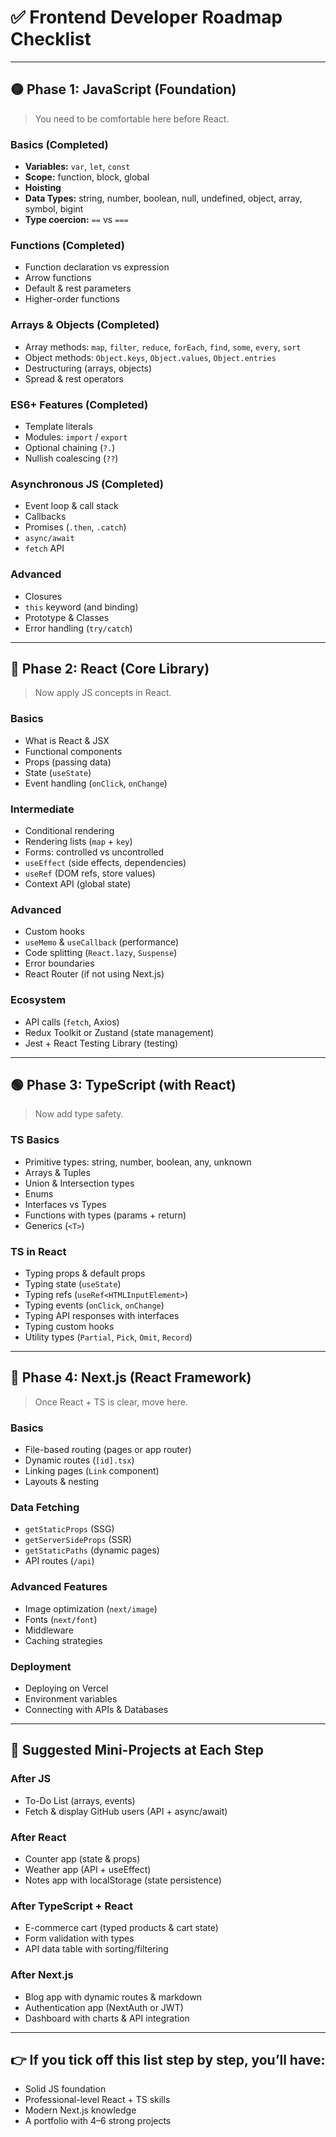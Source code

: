 
# ✅ Frontend Developer Roadmap Checklist

---

## 🟡 Phase 1: JavaScript (Foundation)

> You need to be comfortable here before React.

### Basics (Completed)
- **Variables:** `var`, `let`, `const`
- **Scope:** function, block, global
- **Hoisting**
- **Data Types:** string, number, boolean, null, undefined, object, array, symbol, bigint
- **Type coercion:** `==` vs `===`

### Functions (Completed)
- Function declaration vs expression
- Arrow functions
- Default & rest parameters
- Higher-order functions

### Arrays & Objects (Completed)
- Array methods: `map`, `filter`, `reduce`, `forEach`, `find`, `some`, `every`, `sort`
- Object methods: `Object.keys`, `Object.values`, `Object.entries`
- Destructuring (arrays, objects)
- Spread & rest operators

### ES6+ Features (Completed)
- Template literals
- Modules: `import` / `export`
- Optional chaining (`?.`)
- Nullish coalescing (`??`)

### Asynchronous JS (Completed)
- Event loop & call stack
- Callbacks
- Promises (`.then`, `.catch`)
- `async/await`
- `fetch` API

### Advanced
- Closures
- `this` keyword (and binding)
- Prototype & Classes
- Error handling (`try/catch`)

---

## 🔵 Phase 2: React (Core Library)

> Now apply JS concepts in React.

### Basics
- What is React & JSX
- Functional components
- Props (passing data)
- State (`useState`)
- Event handling (`onClick`, `onChange`)

### Intermediate
- Conditional rendering
- Rendering lists (`map` + `key`)
- Forms: controlled vs uncontrolled
- `useEffect` (side effects, dependencies)
- `useRef` (DOM refs, store values)
- Context API (global state)

### Advanced
- Custom hooks
- `useMemo` & `useCallback` (performance)
- Code splitting (`React.lazy`, `Suspense`)
- Error boundaries
- React Router (if not using Next.js)

### Ecosystem
- API calls (`fetch`, Axios)
- Redux Toolkit or Zustand (state management)
- Jest + React Testing Library (testing)

---

## 🟢 Phase 3: TypeScript (with React)

> Now add type safety.

### TS Basics
- Primitive types: string, number, boolean, any, unknown
- Arrays & Tuples
- Union & Intersection types
- Enums
- Interfaces vs Types
- Functions with types (params + return)
- Generics (`<T>`)

### TS in React
- Typing props & default props
- Typing state (`useState`)
- Typing refs (`useRef<HTMLInputElement>`)
- Typing events (`onClick`, `onChange`)
- Typing API responses with interfaces
- Typing custom hooks
- Utility types (`Partial`, `Pick`, `Omit`, `Record`)

---

## 🔴 Phase 4: Next.js (React Framework)

> Once React + TS is clear, move here.

### Basics
- File-based routing (pages or app router)
- Dynamic routes (`[id].tsx`)
- Linking pages (`Link` component)
- Layouts & nesting

### Data Fetching
- `getStaticProps` (SSG)
- `getServerSideProps` (SSR)
- `getStaticPaths` (dynamic pages)
- API routes (`/api`)

### Advanced Features
- Image optimization (`next/image`)
- Fonts (`next/font`)
- Middleware
- Caching strategies

### Deployment
- Deploying on Vercel
- Environment variables
- Connecting with APIs & Databases

---

## 📌 Suggested Mini-Projects at Each Step

### After JS
- To-Do List (arrays, events)
- Fetch & display GitHub users (API + async/await)

### After React
- Counter app (state & props)
- Weather app (API + useEffect)
- Notes app with localStorage (state persistence)

### After TypeScript + React
- E-commerce cart (typed products & cart state)
- Form validation with types
- API data table with sorting/filtering

### After Next.js
- Blog app with dynamic routes & markdown
- Authentication app (NextAuth or JWT)
- Dashboard with charts & API integration

---

## 👉 If you tick off this list step by step, you’ll have:

- Solid JS foundation
- Professional-level React + TS skills
- Modern Next.js knowledge
- A portfolio with 4–6 strong projects